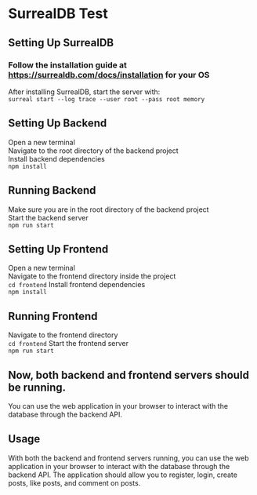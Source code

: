 # SurrealDB Test
## Setting Up SurrealDB
### Follow the installation guide at https://surrealdb.com/docs/installation for your OS
After installing SurrealDB, start the server with:</br>
`surreal start --log trace --user root --pass root memory`

## Setting Up Backend
Open a new terminal</br>
Navigate to the root directory of the backend project</br>
Install backend dependencies</br>
`npm install`

## Running Backend
Make sure you are in the root directory of the backend project<br>
Start the backend server<br>
`npm run start`

## Setting Up Frontend
Open a new terminal</br>
Navigate to the frontend directory inside the project</br>
`cd frontend`
Install frontend dependencies<br>
`npm install`

## Running Frontend
Navigate to the frontend directory<br>
`cd frontend`
Start the frontend server<br>
`npm run start`

## Now, both backend and frontend servers should be running. 
You can use the web application in your browser to interact with the database through the backend API.

## Usage
With both the backend and frontend servers running, you can use the web application in your browser to interact with the database through the backend API. The application should allow you to register, login, create posts, like posts, and comment on posts.
